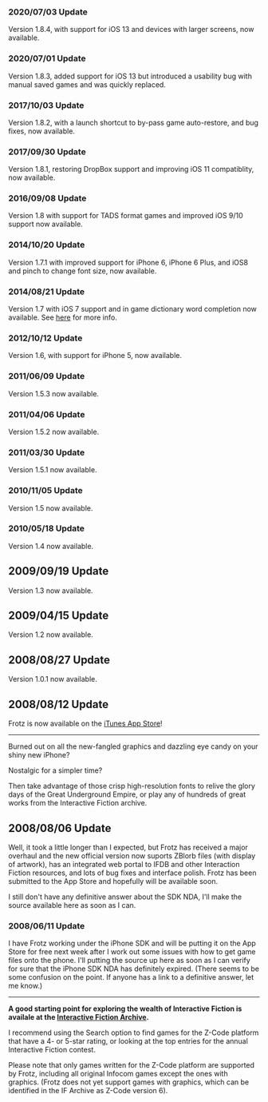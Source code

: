 ### 2020/07/03 Update ###

Version 1.8.4, with support for iOS 13 and devices with larger screens, now available.

### 2020/07/01 Update ###

Version 1.8.3, added support for iOS 13 but introduced a usability bug with manual saved games and was quickly replaced.

### 2017/10/03 Update ###

Version 1.8.2, with a launch shortcut to by-pass game auto-restore, and bug fixes, now available.

### 2017/09/30 Update ###

Version 1.8.1, restoring DropBox support and improving iOS 11 compatiblity, now available.

### 2016/09/08 Update ###

Version 1.8 with support for TADS format games and improved iOS 9/10 support now available.

### 2014/10/20 Update ###

Version 1.7.1 with improved support for iPhone 6, iPhone 6 Plus, and iOS8 and pinch to change font size, now available.

### 2014/08/21  Update ###

Version 1.7 with iOS 7 support and in game dictionary word completion now available. See  [here](http://code.google.com/p/iphonefrotz/wiki/FrotzMain) for more info.

### 2012/10/12 Update ###

Version 1.6, with support for iPhone 5, now available.

### 2011/06/09 Update ###

Version 1.5.3 now available.

### 2011/04/06 Update ###

Version 1.5.2 now available.

### 2011/03/30 Update ###

Version 1.5.1 now available.

### 2010/11/05 Update ###

Version 1.5 now available.

### 2010/05/18 Update ###

Version 1.4 now available.

## 2009/09/19 Update ##

Version 1.3 now available.

## 2009/04/15 Update ##

Version 1.2 now available.

## 2008/08/27 Update ##

Version 1.0.1 now available.

## 2008/08/12 Update ##

Frotz is now available on the [iTunes App Store](http://phobos.apple.com/WebObjects/MZStore.woa/wa/viewSoftware?id=287653015&mt=8)!


---


Burned out on all the new-fangled graphics and dazzling eye candy on your shiny new iPhone?

Nostalgic for a simpler time?

Then take advantage of those crisp high-resolution fonts to relive the glory days of the Great Underground Empire, or play any of hundreds of great works from the Interactive Fiction archive.

## 2008/08/06 Update ##

Well, it took a little longer than I expected, but Frotz has received a major overhaul and the new official version now suports ZBlorb files (with display of artwork), has an integrated web portal to IFDB and other Interaction Fiction resources, and lots of bug fixes and interface polish.  Frotz has been submitted to the App Store and hopefully will be available soon.

I still don't have any definitive answer about the SDK NDA, I'll make the source available here as soon as I can.

### 2008/06/11 Update ###

I have Frotz working under the iPhone SDK and will be putting it on the App Store for free next week after I work out some issues with how to get game files onto the phone.  I'll putting the source up here as soon as I can verify for sure that the iPhone SDK NDA has definitely expired.  (There seems to be some confusion on the point.  If anyone has a link to a definitive answer, let me know.)


---



**A good starting point for exploring the wealth of Interactive Fiction is availale at the  [Interactive Fiction Archive](http://wurb.com:80/if/platform/1).**

I recommend using the Search option to find games for the Z-Code platform that have a 4- or 5-star rating, or looking at the top entries for the annual Interactive Fiction contest.

Please note that only games written for the Z-Code platform are supported by Frotz, including all original Infocom games except the ones with graphics.   (Frotz does not yet support games with graphics, which can be identified in the IF Archive as Z-Code version 6).



